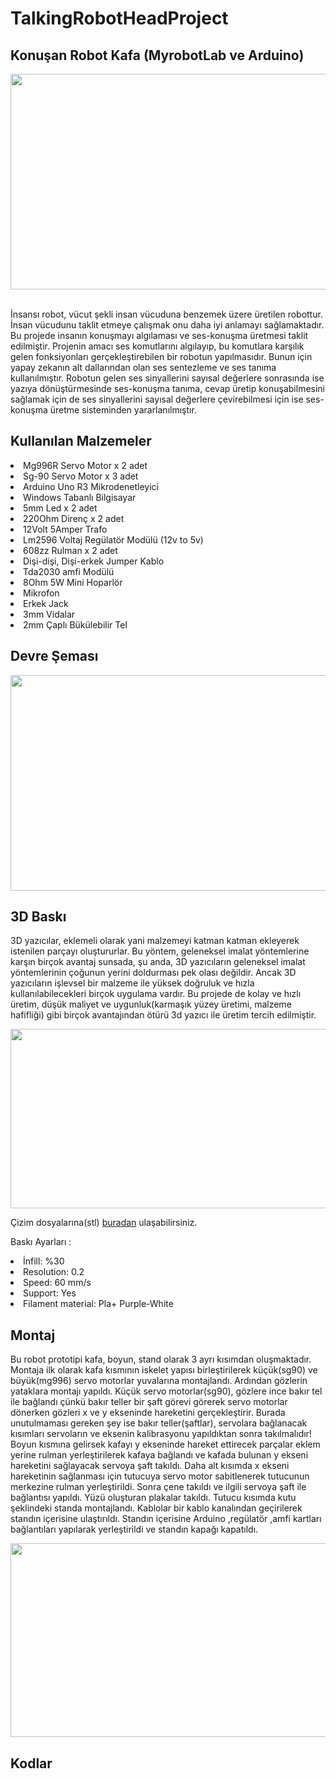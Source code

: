 # TalkingRobotHeadProject
## Konuşan Robot Kafa (MyrobotLab ve Arduino) 

<p align="center">
  <img width="518" height="345" src="https://github.com/celikslab/TalkingRobotHead/blob/main/%C4%B0mages/robot.JPG">
</p>

<br>İnsansı robot, vücut şekli insan vücuduna benzemek üzere üretilen robottur. İnsan vücudunu taklit etmeye çalışmak onu daha iyi anlamayı sağlamaktadır. Bu projede insanın konuşmayı algılaması ve ses-konuşma üretmesi taklit edilmiştir. Projenin amacı ses komutlarını algılayıp, bu komutlara karşılık gelen fonksiyonları gerçekleştirebilen bir robotun yapılmasıdır. Bunun için yapay zekanın alt dallarından olan ses sentezleme ve ses tanıma kullanılmıştır. Robotun gelen ses sinyallerini sayısal değerlere sonrasında ise yazıya dönüştürmesinde ses-konuşma tanıma, cevap üretip konuşabilmesini sağlamak için de ses sinyallerini sayısal değerlere çevirebilmesi için ise ses-konuşma üretme sisteminden yararlanılmıştır.</li>

## Kullanılan Malzemeler

<li>Mg996R Servo Motor x 2 adet</li>
<li>Sg-90 Servo Motor x 3 adet</li>
<li>Arduino Uno R3 Mikrodenetleyici</li>
<li>Windows Tabanlı Bilgisayar</li>
<li>5mm Led x 2 adet </li>
<li>220Ohm Direnç x 2 adet</li>
<li>12Volt 5Amper Trafo </li>
<li>Lm2596 Voltaj Regülatör Modülü (12v to 5v)</li>
<li>608zz Rulman x 2 adet</li>
<li>Dişi-dişi, Dişi-erkek Jumper Kablo</li>
<li>Tda2030 amfi Modülü</li>
<li>8Ohm 5W Mini Hoparlör</li>
<li>Mikrofon</li>
<li>Erkek Jack</li>
<li>3mm Vidalar</li>
<li>2mm Çaplı Bükülebilir Tel</li>


## Devre Şeması

<p align="center">
  <img width="518" height="345" src="https://github.com/celikslab/TalkingRobotHead/blob/main/%C4%B0mages/CircuitSchematic.png">
</p>



## 3D Baskı

3D yazıcılar, eklemeli olarak yani malzemeyi katman katman ekleyerek istenilen parçayı oluştururlar. Bu yöntem, geleneksel imalat yöntemlerine karşın birçok avantaj sunsada, şu anda, 3D yazıcıların geleneksel imalat yöntemlerinin çoğunun yerini doldurması pek olası değildir. Ancak 3D yazıcıların işlevsel bir malzeme ile yüksek doğruluk ve hızla kullanılabilecekleri birçok uygulama vardır. Bu projede de kolay ve hızlı üretim, düşük maliyet ve uygunluk(karmaşık yüzey üretimi, malzeme hafifliği) gibi birçok avantajından ötürü 3d yazıcı ile üretim tercih edilmiştir.

<p align="center">
  <img width="533" height="287" src="https://github.com/celikslab/TalkingRobotHead/blob/main/%C4%B0mages/cura.PNG">
</p>

Çizim dosyalarına(stl) [buradan](https://github.com/celikslab/TalkingRobotHead/tree/main/stl) ulaşabilirsiniz.

Baskı Ayarları :

<li>İnfill: %30</li>
<li>Resolution: 0.2</li>
<li>Speed: 60 mm/s</li>
<li>Support: Yes</li>
<li>Filament material: Pla+ Purple-White</li>

## Montaj

Bu robot prototipi kafa, boyun, stand olarak 3 ayrı kısımdan oluşmaktadır. Montaja ilk olarak kafa kısmının iskelet yapısı birleştirilerek küçük(sg90) ve büyük(mg996) servo motorlar yuvalarına montajlandı. Ardından gözlerin yataklara montajı yapıldı. Küçük servo motorlar(sg90), gözlere ince bakır tel ile bağlandı çünkü bakır teller bir şaft görevi görerek servo motorlar dönerken gözleri x ve y ekseninde hareketini gerçekleştirir. Burada unutulmaması gereken şey ise bakır teller(şaftlar), servolara bağlanacak kısımları servoların ve eksenin kalibrasyonu yapıldıktan sonra takılmalıdır! Boyun kısmına gelirsek kafayı y ekseninde hareket ettirecek parçalar eklem yerine rulman yerleştirilerek kafaya bağlandı ve kafada bulunan y ekseni hareketini sağlayacak servoya şaft takıldı. Daha alt kısımda x ekseni hareketinin sağlanması için tutucuya servo motor sabitlenerek tutucunun merkezine rulman yerleştirildi. Sonra çene takıldı ve ilgili servoya şaft ile bağlantısı yapıldı. Yüzü oluşturan plakalar takıldı. Tutucu kısımda kutu şeklindeki standa montajlandı. Kablolar bir kablo kanalından geçirilerek standın içerisine ulaştırıldı. Standın içerisine Arduino ,regülatör ,amfi kartları bağlantıları yapılarak yerleştirildi ve standın kapağı kapatıldı.

<p align="center">
  <img width="615" height="310" src="https://github.com/celikslab/TalkingRobotHead/blob/main/%C4%B0mages/design.png">
</p>

## Kodlar
